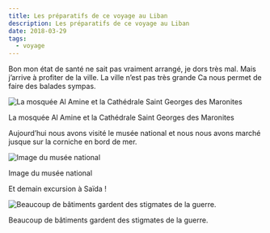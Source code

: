 ```yaml
---
title: Les préparatifs de ce voyage au Liban
description: Les préparatifs de ce voyage au Liban
date: 2018-03-29
tags:
  - voyage
---
```


Bon mon état de santé ne sait pas vraiment arrangé, je dors très mal. Mais j’arrive à profiter de la ville. La ville n’est pas très grande Ca nous permet de faire des balades sympas.

![La mosquée Al Amine et la Cathédrale Saint Georges des Maronites](/img/09abc144-dd88-48e1-860a-5e04ef58f762.jpg "La mosquée Al Amine et la Cathédrale Saint Georges des Maronites")

La mosquée Al Amine et la Cathédrale Saint Georges des Maronites

Aujourd’hui nous avons visité le musée national et nous nous avons marché jusque sur la corniche en bord de mer.

![Image du musée national](/img/a023c271-22e6-44ce-9593-7e76492f8a42.jpg "Image du musée national")

Image du musée national

Et demain excursion à Saïda !

![Beaucoup de bâtiments gardent des stigmates de la guerre. ](/img/2cc8975e-e3f6-460e-b686-437940eef0a9.jpg "Beaucoup de bâtiments gardent des stigmates de la guerre. ")

Beaucoup de bâtiments gardent des stigmates de la guerre.